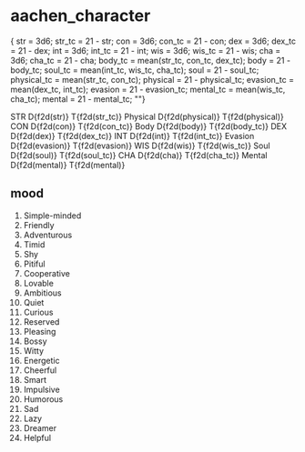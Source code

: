 
# aachen_character
{
str = 3d6; str_tc = 21 - str;
con = 3d6; con_tc = 21 - con;
dex = 3d6; dex_tc = 21 - dex;
int = 3d6; int_tc = 21 - int;
wis = 3d6; wis_tc = 21 - wis;
cha = 3d6; cha_tc = 21 - cha;
body_tc = mean(str_tc, con_tc, dex_tc); body = 21 - body_tc;
soul_tc = mean(int_tc, wis_tc, cha_tc); soul = 21 - soul_tc;
physical_tc = mean(str_tc, con_tc); physical = 21 - physical_tc;
evasion_tc = mean(dex_tc, int_tc); evasion = 21 - evasion_tc;
mental_tc = mean(wis_tc, cha_tc); mental = 21 - mental_tc;
""}

STR D{f2d(str)} T{f2d(str_tc)}    Physical D{f2d(physical)} T{f2d(physical)}
CON D{f2d(con)} T{f2d(con_tc)}  Body D{f2d(body)} T{f2d(body_tc)}
DEX D{f2d(dex)} T{f2d(dex_tc)}
INT D{f2d(int)} T{f2d(int_tc)}    Evasion  D{f2d(evasion)} T{f2d(evasion)}
WIS D{f2d(wis)} T{f2d(wis_tc)}  Soul D{f2d(soul)} T{f2d(soul_tc)}
CHA D{f2d(cha)} T{f2d(cha_tc)}    Mental   D{f2d(mental)} T{f2d(mental)}


## mood

1. Simple-minded
1. Friendly
1. Adventurous
1. Timid
1. Shy
1. Pitiful
1. Cooperative
1. Lovable
1. Ambitious
1. Quiet
1. Curious
1. Reserved
1. Pleasing
1. Bossy
1. Witty
1. Energetic
1. Cheerful
1. Smart
1. Impulsive
1. Humorous
1. Sad
1. Lazy
1. Dreamer
1. Helpful

